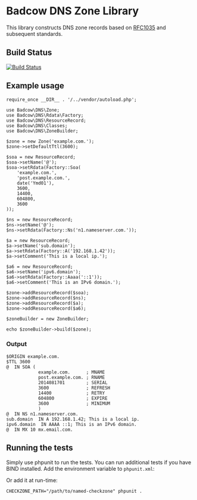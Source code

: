 Badcow DNS Zone Library
=======================

This library constructs DNS zone records based on [RFC1035](http://www.ietf.org/rfc/rfc1035.txt) and subsequent standards.

## Build Status
[![Build Status](https://travis-ci.org/Badcow/DNS.png)](https://travis-ci.org/Badcow/DNS)

## Example usage

    require_once __DIR__ . '/../vendor/autoload.php';

    use Badcow\DNS\Zone;
    use Badcow\DNS\Rdata\Factory;
    use Badcow\DNS\ResourceRecord;
    use Badcow\DNS\Classes;
    use Badcow\DNS\ZoneBuilder;

    $zone = new Zone('example.com.');
    $zone->setDefaultTtl(3600);

    $soa = new ResourceRecord;
    $soa->setName('@');
    $soa->setRdata(Factory::Soa(
        'example.com.',
        'post.example.com.',
        date('Ymd01'),
        3600,
        14400,
        604800,
        3600
    ));

    $ns = new ResourceRecord;
    $ns->setName('@');
    $ns->setRdata(Factory::Ns('n1.nameserver.com.'));

    $a = new ResourceRecord;
    $a->setName('sub.domain');
    $a->setRdata(Factory::A('192.168.1.42'));
    $a->setComment('This is a local ip.');

    $a6 = new ResourceRecord;
    $a6->setName('ipv6.domain');
    $a6->setRdata(Factory::Aaaa('::1'));
    $a6->setComment('This is an IPv6 domain.');

    $zone->addResourceRecord($soa);
    $zone->addResourceRecord($ns);
    $zone->addResourceRecord($a);
    $zone->addResourceRecord($a6);

    $zoneBuilder = new ZoneBuilder;

    echo $zoneBuilder->build($zone);

### Output

    $ORIGIN example.com.
    $TTL 3600
    @  IN SOA (
                example.com.      ; MNAME
                post.example.com. ; RNAME
                2014081701        ; SERIAL
                3600              ; REFRESH
                14400             ; RETRY
                604800            ; EXPIRE
                3600              ; MINIMUM
                )
    @  IN NS n1.nameserver.com.
    sub.domain  IN A 192.168.1.42; This is a local ip.
    ipv6.domain  IN AAAA ::1; This is an IPv6 domain.
    @  IN MX 10 mx.email.com.

## Running the tests

Simply use phpunit to run the tests. You can run additional tests if you have BIND installed. Add the environment variable to `phpunit.xml`:
    <env name="CHECKZONE_PATH" value="/path/to/named-checkzone"/>

Or add it at run-time:

    CHECKZONE_PATH="/path/to/named-checkzone" phpunit .
